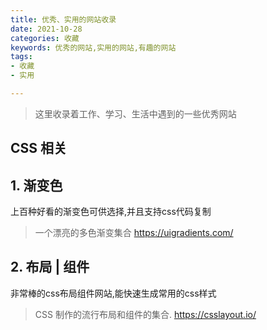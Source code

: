 ```yaml
---
title: 优秀、实用的网站收录
date: 2021-10-28
categories: 收藏
keywords: 优秀的网站,实用的网站,有趣的网站
tags:
- 收藏
- 实用

---
```


> 这里收录着工作、学习、生活中遇到的一些优秀网站

## CSS 相关

## 1. 渐变色
上百种好看的渐变色可供选择,并且支持css代码复制
> 一个漂亮的多色渐变集合
> https://uigradients.com/

## 2. 布局 | 组件
非常棒的css布局组件网站,能快速生成常用的css样式
> CSS 制作的流行布局和组件的集合.
> https://csslayout.io/



